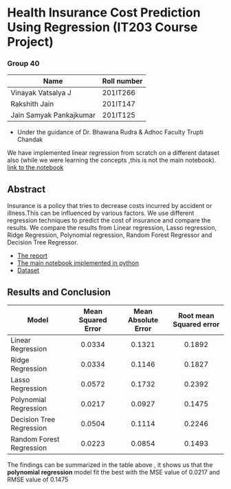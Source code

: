 # Health Insurance Cost Prediction Using Regression (IT203 Course Project)

### Group 40

| Name | Roll number |
|---------------------------|:---------------------------|
| Vinayak Vatsalya J | 201IT266 | 
| Rakshith Jain |  201IT147
| Jain Samyak Pankajkumar |  201IT125 | 

- Under the guidance of  Dr. Bhawana Rudra & Adhoc Faculty Trupti Chandak 

We have implemented linear regression from scratch on a different dataset also (while we were learning the concepts ,this is not the main notebook). [link to the notebook](https://github.com/vinayakj02/Health-Insurance-Cost-Prediction/blob/master/learningPhase/Linear%20Regression%20with%202%20variables.ipynb)

## Abstract
Insurance is a policy that tries to decrease costs incurred by accident or illness.This can be influenced by various factors.
We use different regression techniques to predict the cost of insurance and compare the results.
We compare the results from Linear regression, Lasso regression, Ridge Regression, Polynomial regression, Random Forest Regressor and Decision Tree Regressor.

- [The report](https://github.com/vinayakj02/Health-Insurance-Cost-Prediction/blob/master/IT203_Project_Group_40.pdf)
- [The main notebook implemented in python](https://github.com/vinayakj02/Health-Insurance-Cost-Prediction/blob/master/Cost_Prediction-Final-notebook.ipynb)
- [Dataset](https://github.com/vinayakj02/Health-Insurance-Cost-Prediction/blob/master/insurance.csv)


## Results and Conclusion
| Model        | Mean Squared Error | Mean Absolute Error  | Root mean Squared error |
| ------------- |:-------------:|:-------------:|:-------------:|
|Linear Regression | 0.0334 | 0.1321 | 0.1892 
| Ridge Regression | 0.0334 | 0.1146 | 0.1827  
| Lasso Regression | 0.0572 | 0.1732 | 0.2392    
| Polynomial Regression | 0.0217 | 0.0927 | 0.1475 
| Decision Tree Regression | 0.0504 | 0.1114 | 0.2246 
| Random Forest Regression | 0.0223 | 0.0854 | 0.1493   

The findings can be summarized in the table above , it shows
us that the <b>polynomial regression</b> model fit the best with the
MSE value of 0.0217 and RMSE value of 0.1475
